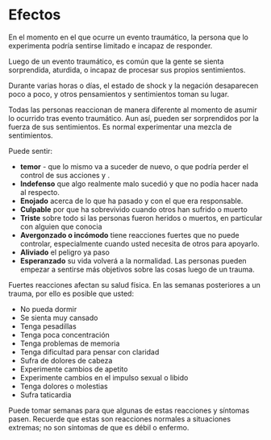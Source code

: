 [Title]: # (Efectos)
[Difficulty]: # (Avanzado)
[Order]: # (1)

# Efectos

En el momento en el que ocurre un evento traumático, la persona que lo experimenta podría sentirse limitado e incapaz de responder.

Luego de un evento traumático, es común que la gente se sienta sorprendida, aturdida, o incapaz de procesar sus propios sentimientos.

Durante varias horas o días, el estado de shock y la negación desaparecen poco a poco, y otros pensamientos y sentimientos toman su lugar.

Todas las personas reaccionan de manera diferente al momento de asumir lo ocurrido tras evento traumático. Aun así, pueden ser sorprendidos por la fuerza de sus sentimientos. Es normal experimentar una mezcla de sentimientos.

Puede sentir:

*   **temor** - que lo mismo va a suceder de nuevo, o que podría perder el control de sus acciones y .
*   **Indefenso** que algo realmente malo sucedió y que no podía hacer nada al respecto.
*   **Enojado** acerca de lo que ha pasado y con el que era responsable.
*   **Culpable** por que ha sobrevivido cuando otros han sufrido o muerto
*   **Triste** sobre todo si las personas fueron heridos o muertos, en particular con alguien que conocia
*   **Avergonzado o incómodo** tiene reacciones fuertes que no puede controlar, especialmente cuando usted necesita de otros para apoyarlo.
*   **Aliviado** el peligro ya paso
*   **Esperanzado** su vida volverá a la normalidad. Las personas pueden empezar a sentirse más objetivos sobre las cosas luego de un trauma.

Fuertes reacciones afectan su salud física. En las semanas posteriores a un trauma, por ello es posible que usted:

*   No pueda dormir
*   Se sienta muy cansado
*   Tenga pesadillas
*   Tenga poca concentración
*   Tenga problemas de memoria
*   Tenga dificultad para pensar con claridad
*   Sufra de dolores de cabeza
*   Experimente cambios de apetito
*   Experimente cambios en el impulso sexual o libido
*   Tenga dolores o molestias
*   Sufra taticardia

Puede tomar semanas para que algunas de estas reacciones y síntomas pasen. Recuerde que estas son reacciones normales a situaciones extremas; no son síntomas de que es débil o enfermo.